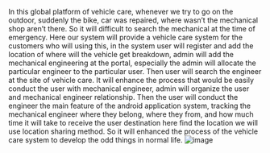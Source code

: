 In this global platform of vehicle care, whenever we try to go on the outdoor, suddenly the bike, car was repaired, where wasn’t the mechanical shop aren’t there. So it will difficult to search the mechanical at the time of emergency. Here our system will provide a vehicle care system for the customers who will using this, in the system user will register and add the location of where will the vehicle get breakdown, admin will add the mechanical engineering at the portal, especially the admin will allocate the particular engineer to the particular user. Then user will search the engineer at the site of vehicle care. It will enhance the process that would be easily conduct the user with mechanical engineer, admin will organize the user and mechanical engineer relationship. Then the user will conduct the engineer the main feature of the android application system, tracking the mechanical engineer where they belong, where they from, and how much time it will take to receive the user destination here find the location we will use location sharing method. So it will enhanced the process of the vehicle care system to develop the odd things in normal life.
![image](https://github.com/eanok07/vehicle-management-system/assets/165556014/7112ded1-5f72-426c-b21e-dc1c35925bfc)
